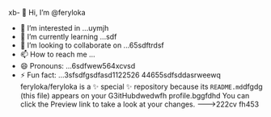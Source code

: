xb- 👋 Hi, I’m @feryloka
- 👀 I’m interested in ...uymjh
- 🌱 I’m currently learning ...sdf
- 💞️ I’m looking to collaborate on ...65sdftrdsf
- 📫 How to reach me ...
- 😄 Pronouns: ...6sdfwew564xcvsd
- ⚡ Fun fact: ...3sfsdfgsdfasd1122526
44655sdfsddasrweewq
feryloka/feryloka is a ✨ special ✨ repository because its `README.md`dfgdg (this file) appears on your G3itHubdwedwfh profile.bggfdhd
You can click the Preview link to take a look at your changes.
--->222cv
fh453
